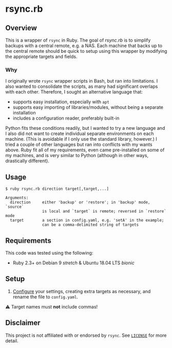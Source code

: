 # rsync.rb

## Overview

This is a wrapper of `rsync` in Ruby. The goal of *rsync.rb* is to simplify backups with a central remote, e.g. a NAS. Each machine that backs up to the central remote should be quick to setup using this wrapper by modifying the appropriate targets and fields.

### Why

I originally wrote `rsync` wrapper scripts in Bash, but ran into limitations. I also wanted to consolidate the scripts, as many had significant overlaps with each other. Therefore, I sought an alternative language that:

- supports easy installation, especially with `apt`
- supports easy importing of libraries/modules, without being a separate installation
- includes a configuration reader, preferably built-in

Python fits these conditions readily, but I wanted to try a new language and I also did not want to create individual separate environments on each machine. (This is avoidable if I only use the standard library, however.) I tried a couple of other languages but ran into conflicts with my wants above. Ruby fit all of my requirements, even came pre-installed on some of my machines, and is very similar to Python (although in other ways, drastically different).

## Usage

```
$ ruby rsync.rb direction target[,target,...]

Arguments:
  direction     either 'backup' or 'restore'; in 'backup' mode, `source`
                is local and `target` is remote; reversed in `restore` mode
  target        a section in config.yaml, e.g. 'setA' in the example;
                can be a comma-delimited string of targets

```

## Requirements

This code was tested using the following:

- Ruby 2.3+ on Debian 9 *stretch* & Ubuntu 18.04 LTS *bionic*

## Setup

1. [Configure](config.yaml.example) your settings, creating extra targets as necessary, and rename the file to `config.yaml`.

⚠️ Target names must **not** include commas! 

## Disclaimer

This project is not affiliated with or endorsed by `rsync`. See [`LICENSE`](LICENSE) for more detail.
